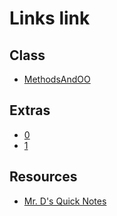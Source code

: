 # Links link

## Class
* [MethodsAndOO](https://replit.com/team/APCSA-Block5-2122/MethodsAndOO)
## Extras
* [0](https://replit.com/team/APCSA-Block5-2122/0)
* [1](https://replit.com/team/APCSA-Block5-2122/1)
## Resources
* [Mr. D's Quick Notes](https://replit.com/@APCSA-Block5-2122/Coursework01MrDsQuickNotes)

